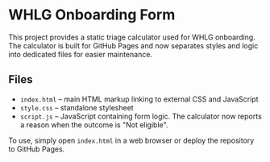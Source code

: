 # WHLG Onboarding Form

This project provides a static triage calculator used for WHLG onboarding. The calculator is built for GitHub Pages and now separates styles and logic into dedicated files for easier maintenance.

## Files

- `index.html` – main HTML markup linking to external CSS and JavaScript
- `style.css` – standalone stylesheet
- `script.js` – JavaScript containing form logic. The calculator now reports a
  reason when the outcome is "Not eligible".

To use, simply open `index.html` in a web browser or deploy the repository to GitHub Pages.
